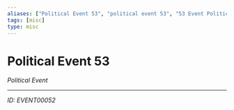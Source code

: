 ```yaml
---
aliases: ["Political Event 53", "political event 53", "53 Event Political"]
tags: [misc]
type: misc
---
```


# Political Event 53

*Political Event*

---
*ID: EVENT00052*
